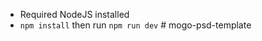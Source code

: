 - Required NodeJS installed
- `npm install` then run `npm run dev`
#   m o g o - p s d - t e m p l a t e  
 